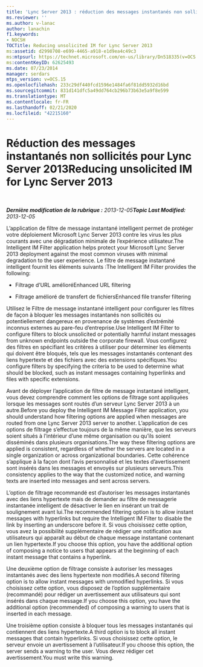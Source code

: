 ```yaml
---
title: 'Lync Server 2013 : réduction des messages instantanés non sollicités'
ms.reviewer: ''
ms.author: v-lanac
author: lanachin
f1.keywords:
- NOCSH
TOCTitle: Reducing unsolicited IM for Lync Server 2013
ms:assetid: d2998708-e699-4465-a918-e1d9ea4c49c3
ms:mtpsurl: https://technet.microsoft.com/en-us/library/Dn518335(v=OCS.15)
ms:contentKeyID: 62625493
ms.date: 07/23/2014
manager: serdars
mtps_version: v=OCS.15
ms.openlocfilehash: 233c29df440fcd1596e1484fa6f81dd5932d16bd
ms.sourcegitcommit: 831d141dfc5a49dd764cb296b73b63e5a9f8e599
ms.translationtype: MT
ms.contentlocale: fr-FR
ms.lasthandoff: 02/21/2020
ms.locfileid: "42215160"
---
```

<div data-xmlns="http://www.w3.org/1999/xhtml">

<div class="topic" data-xmlns="http://www.w3.org/1999/xhtml" data-msxsl="urn:schemas-microsoft-com:xslt" data-cs="https://msdn.microsoft.com/">

<div data-asp="https://msdn2.microsoft.com/asp">

# <a name="reducing-unsolicited-im-for-lync-server-2013"></a><span data-ttu-id="96a3e-102">Réduction des messages instantanés non sollicités pour Lync Server 2013</span><span class="sxs-lookup"><span data-stu-id="96a3e-102">Reducing unsolicited IM for Lync Server 2013</span></span>

</div>

<div id="mainSection">

<div id="mainBody">

<span> </span>

<span data-ttu-id="96a3e-103">_**Dernière modification de la rubrique :** 2013-12-05_</span><span class="sxs-lookup"><span data-stu-id="96a3e-103">_**Topic Last Modified:** 2013-12-05_</span></span>

<span data-ttu-id="96a3e-104">L’application de filtre de message instantané intelligent permet de protéger votre déploiement Microsoft Lync Server 2013 contre les virus les plus courants avec une dégradation minimale de l’expérience utilisateur.</span><span class="sxs-lookup"><span data-stu-id="96a3e-104">The Intelligent IM Filter application helps protect your Microsoft Lync Server 2013 deployment against the most common viruses with minimal degradation to the user experience.</span></span> <span data-ttu-id="96a3e-105">Le filtre de message instantané intelligent fournit les éléments suivants :</span><span class="sxs-lookup"><span data-stu-id="96a3e-105">The Intelligent IM Filter provides the following:</span></span>

  - <span data-ttu-id="96a3e-106">Filtrage d’URL amélioré</span><span class="sxs-lookup"><span data-stu-id="96a3e-106">Enhanced URL filtering</span></span>

  - <span data-ttu-id="96a3e-107">Filtrage amélioré de transfert de fichiers</span><span class="sxs-lookup"><span data-stu-id="96a3e-107">Enhanced file transfer filtering</span></span>

<span data-ttu-id="96a3e-108">Utilisez le Filtre de message instantané intelligent pour configurer les filtres de façon à bloquer les messages instantanés non sollicités ou potentiellement dangereux en provenance de systèmes d’extrémité inconnus externes au pare-feu d’entreprise.</span><span class="sxs-lookup"><span data-stu-id="96a3e-108">Use Intelligent IM Filter to configure filters to block unsolicited or potentially harmful instant messages from unknown endpoints outside the corporate firewall.</span></span> <span data-ttu-id="96a3e-109">Vous configurez des filtres en spécifiant les critères à utiliser pour déterminer les éléments qui doivent être bloqués, tels que les messages instantanés contenant des liens hypertexte et des fichiers avec des extensions spécifiques.</span><span class="sxs-lookup"><span data-stu-id="96a3e-109">You configure filters by specifying the criteria to be used to determine what should be blocked, such as instant messages containing hyperlinks and files with specific extensions.</span></span>

<span data-ttu-id="96a3e-110">Avant de déployer l’application de filtre de message instantané intelligent, vous devez comprendre comment les options de filtrage sont appliquées lorsque les messages sont routés d’un serveur Lync Server 2013 à un autre.</span><span class="sxs-lookup"><span data-stu-id="96a3e-110">Before you deploy the Intelligent IM Message Filter application, you should understand how filtering options are applied when messages are routed from one Lync Server 2013 server to another.</span></span> <span data-ttu-id="96a3e-111">L’application de ces options de filtrage s’effectue toujours de la même manière, que les serveurs soient situés à l’intérieur d’une même organisation ou qu’ils soient disséminés dans plusieurs organisations.</span><span class="sxs-lookup"><span data-stu-id="96a3e-111">The way these filtering options are applied is consistent, regardless of whether the servers are located in a single organization or across organizational boundaries.</span></span> <span data-ttu-id="96a3e-112">Cette cohérence s’applique à la façon dont l’avis personnalisé et les textes d’avertissement sont insérés dans les messages et envoyés sur plusieurs serveurs.</span><span class="sxs-lookup"><span data-stu-id="96a3e-112">This consistency applies to the way that the customized notice, and warning texts are inserted into messages and sent across servers.</span></span>

<span data-ttu-id="96a3e-113">L’option de filtrage recommandé est d’autoriser les messages instantanés avec des liens hypertexte mais de demander au filtre de messagerie instantanée intelligent de désactiver le lien en insérant un trait de soulignement avant lui.</span><span class="sxs-lookup"><span data-stu-id="96a3e-113">The recommended filtering option is to allow instant messages with hyperlinks but require the Intelligent IM Filter to disable the link by inserting an underscore before it.</span></span> <span data-ttu-id="96a3e-114">Si vous choisissez cette option, vous avez la possibilité supplémentaire de rédiger une notification aux utilisateurs qui apparaît au début de chaque message instantané contenant un lien hypertexte.</span><span class="sxs-lookup"><span data-stu-id="96a3e-114">If you choose this option, you have the additional option of composing a notice to users that appears at the beginning of each instant message that contains a hyperlink.</span></span>

<span data-ttu-id="96a3e-115">Une deuxième option de filtrage consiste à autoriser les messages instantanés avec des liens hypertexte non modifiés.</span><span class="sxs-lookup"><span data-stu-id="96a3e-115">A second filtering option is to allow instant messages with unmodified hyperlinks.</span></span> <span data-ttu-id="96a3e-116">Si vous choisissez cette option, vous disposez de l’option supplémentaire (recommandé) pour rédiger un avertissement aux utilisateurs qui sont insérés dans chaque message.</span><span class="sxs-lookup"><span data-stu-id="96a3e-116">If you choose this option, you have the additional option (recommended) of composing a warning to users that is inserted in each message.</span></span>

<span data-ttu-id="96a3e-117">Une troisième option consiste à bloquer tous les messages instantanés qui contiennent des liens hypertexte.</span><span class="sxs-lookup"><span data-stu-id="96a3e-117">A third option is to block all instant messages that contain hyperlinks.</span></span> <span data-ttu-id="96a3e-118">Si vous choisissez cette option, le serveur envoie un avertissement à l’utilisateur.</span><span class="sxs-lookup"><span data-stu-id="96a3e-118">If you choose this option, the server sends a warning to the user.</span></span> <span data-ttu-id="96a3e-119">Vous devez rédiger cet avertissement.</span><span class="sxs-lookup"><span data-stu-id="96a3e-119">You must write this warning.</span></span>

</div>

<span> </span>

</div>

</div>

</div>

